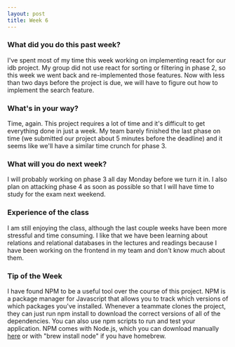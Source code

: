 ```yaml
---
layout: post
title: Week 6
---
```


### What did you do this past week?
I've spent most of my time this week working on implementing react for our idb project. My group did not use react for sorting or filtering in phase 2, so this week we went back and re-implemented those features. Now with less than two days before the project is due, we will have to figure out how to implement the search feature. 

### What's in your way?
Time, again. This project requires a lot of time and it's difficult to get everything done in just a week. My team barely finished the last phase on time (we submitted our project about 5 minutes before the deadline) and it seems like we'll have a similar time crunch for phase 3. 

### What will you do next week?
I will probably working on phase 3 all day Monday before we turn it in. I also plan on attacking phase 4 as soon as possible so that I will have time to study for the exam next weekend. 

### Experience of the class
I am still enjoying the class, although the last couple weeks have been more stressful and time consuming. I like that we have been learning about relations and relational databases in the lectures and readings because I have been working on the frontend in my team and don't know much about them. 

### Tip of the Week
I have found NPM to be a useful tool over the course of this project. NPM is a package manager for Javascript that allows you to track which versions of which packages you've installed. Whenever a teammate clones the project, they can just run npm install to download the correct versions of all of the dependencies. You can also use npm scripts to run and test your application. NPM comes with Node.js, which you can download manually [here](https://nodejs.org/en/download/) or with "brew install node" if you have homebrew.
